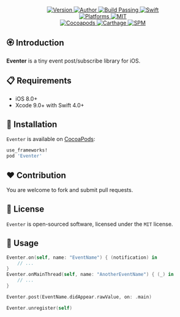 
<p align="center">
  <!-- <img src="./Assets/Eventer.png" alt="Eventer"> -->
  <br/><a href="https://cocoapods.org/pods/Eventer">
  <img alt="Version" src="https://img.shields.io/badge/version-1.1.0-brightgreen.svg">
  <img alt="Author" src="https://img.shields.io/badge/author-Meniny-blue.svg">
  <img alt="Build Passing" src="https://img.shields.io/badge/build-passing-brightgreen.svg">
  <img alt="Swift" src="https://img.shields.io/badge/swift-4.0%2B-orange.svg">
  <br/>
  <img alt="Platforms" src="https://img.shields.io/badge/platform-iOS-lightgrey.svg">
  <img alt="MIT" src="https://img.shields.io/badge/license-MIT-blue.svg">
  <br/>
  <img alt="Cocoapods" src="https://img.shields.io/badge/cocoapods-compatible-brightgreen.svg">
  <img alt="Carthage" src="https://img.shields.io/badge/carthage-working%20on-red.svg">
  <img alt="SPM" src="https://img.shields.io/badge/swift%20package%20manager-compatible-brightgreen.svg">
  </a>
</p>

## 🏵 Introduction

**Eventer** is a tiny event post/subscribe library for iOS.

## 📋 Requirements

- iOS 8.0+
- Xcode 9.0+ with Swift 4.0+

## 📲 Installation

`Eventer` is available on [CocoaPods](https://cocoapods.org):

```ruby
use_frameworks!
pod 'Eventer'
```

## ❤️ Contribution

You are welcome to fork and submit pull requests.

## 🔖 License

`Eventer` is open-sourced software, licensed under the `MIT` license.

## 💫 Usage

```swift
Eventer.on(self, name: "EventName") { (notification) in
    // ...
}
Eventer.onMainThread(self, name: "AnotherEventName") { (_) in
    // ...
}
```

```swift
Eventer.post(EventName.didAppear.rawValue, on: .main)
```

```swift
Eventer.unregister(self)
```
